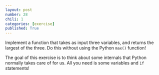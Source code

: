 ```yaml
---
layout: post
number: 28
chili: 1
categories: [exercise]
published: True
---
```


Implement a function that takes as input three variables, and returns the largest of the three. Do this without using the Python `max()` function!

The goal of this exercise is to think about some internals that Python normally takes care of for us. All you need is some variables and `if` statements!
